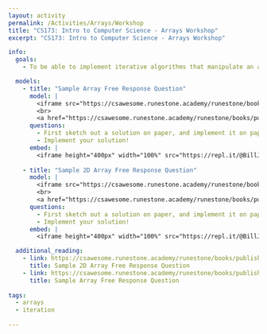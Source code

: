 ```yaml
---
layout: activity
permalink: /Activities/Arrays/Workshop
title: "CS173: Intro to Computer Science - Arrays Workshop"
excerpt: "CS173: Intro to Computer Science - Arrays Workshop"

info: 
  goals: 
    - To be able to implement iterative algorithms that manipulate an array.

  models:
    - title: "Sample Array Free Response Question"
      model: |
        <iframe src="https://csawesome.runestone.academy/runestone/books/published/csawesome/Unit6-Arrays/numberCubeB.html" width="100%" height="700" scrolling="yes"></iframe>
        <br>
        <a href="https://csawesome.runestone.academy/runestone/books/published/csawesome/Unit6-Arrays/numberCubeB.html">Sample Free Response Question</a>
      questions:
        - First sketch out a solution on paper, and implement it on paper with pseudocode.
        - Implement your solution!
      embed: |
        <iframe height="400px" width="100%" src="https://repl.it/@BillJr99/NumberCubeTemplate?lite=true" scrolling="no" frameborder="no" allowtransparency="true" allowfullscreen="true" sandbox="allow-forms allow-pointer-lock allow-popups allow-same-origin allow-scripts allow-modals"></iframe> 
        
    - title: "Sample 2D Array Free Response Question"
      model: |
        <iframe src="https://csawesome.runestone.academy/runestone/books/published/csawesome/Unit8-2DArray/routeCipherA.html" width="100%" height="700" scrolling="yes"></iframe>
        <br>
        <a href="https://csawesome.runestone.academy/runestone/books/published/csawesome/Unit8-2DArray/routeCipherA.html">Sample Free Response Question</a>
      questions:
        - First sketch out a solution on paper, and implement it on paper with pseudocode.
        - Implement your solution!
      embed: |
        <iframe height="400px" width="100%" src="https://repl.it/@BillJr99/RouteCipherTemplate?lite=true" scrolling="no" frameborder="no" allowtransparency="true" allowfullscreen="true" sandbox="allow-forms allow-pointer-lock allow-popups allow-same-origin allow-scripts allow-modals"></iframe>  

  additional_reading:
    - link: https://csawesome.runestone.academy/runestone/books/published/csawesome/Unit8-2DArray/routeCipherA.html
      title: Sample 2D Array Free Response Question
    - link: https://csawesome.runestone.academy/runestone/books/published/csawesome/Unit6-Arrays/numberCubeB.html
      title: Sample Array Free Response Question      
      
tags:
  - arrays
  - iteration
  
---
```


